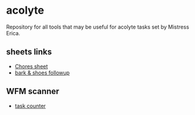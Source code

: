 <link href="style.css" rel="stylesheet"></link>

# acolyte

Repository for all tools that may be useful for acolyte tasks set by Mistress Erica.

## sheets links

* [Chores sheet](https://docs.google.com/spreadsheets/d/18jR2F492aA8cQu5dA6Y_k2iouIO3LhlqNDS0405UGcg/edit?usp=sharing)
* [bark & shoes followup](https://docs.google.com/spreadsheets/d/1phe55AogHMDZw46gBRcdipSk-UVY647GIbe1RiZgXp8/edit?usp=sharing)

## WFM scanner

* [task counter](task_counter.html)

